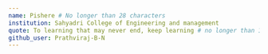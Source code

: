 ```yaml
---
name: Pishere # No longer than 28 characters
institution: Sahyadri College of Engineering and management
quote: To learning that may never end, keep learning # no longer than 100 characters, avoid using quotes(") to guarantee the format remains the same.
github_user: Prathviraj-B-N
---
```

